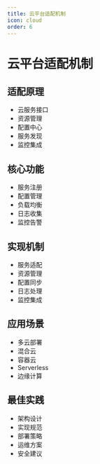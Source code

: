 ```yaml
---
title: 云平台适配机制
icon: cloud
order: 6
---
```


# 云平台适配机制

## 适配原理
- 云服务接口
- 资源管理
- 配置中心
- 服务发现
- 监控集成

## 核心功能
- 服务注册
- 配置管理
- 负载均衡
- 日志收集
- 监控告警

## 实现机制
- 服务适配
- 资源管理
- 配置同步
- 日志处理
- 监控集成

## 应用场景
- 多云部署
- 混合云
- 容器云
- Serverless
- 边缘计算

## 最佳实践
- 架构设计
- 实现规范
- 部署策略
- 运维方案
- 安全建议
